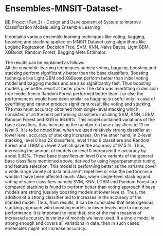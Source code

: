 # Ensembles-MNSIT-Dataset-
BE Project (Part 2) - Design and Development of System to Improve Classification Models using Ensemble Learning 

It contains various ensemble learning techniques like voting, bagging, boosting and stacking applied on MNSIT Dataset using algorithms like Logistic Regression, Decision Tree, SVM, KNN, Naive Bayes, Light GBM, XGBoost, Random Forest, Bagging Meta Estimator.  
<br>
The results can be explained as follows:<br>
All the ensemble learning techniques namely voting, bagging, boosting and stacking perform significantly better than the base classifiers. Boosting technique like Light GBM and XGBoost perform better than initial voting model and bagging models and are also significantly fast. Thus boosting models give better result at faster pace. The data was overfitting in decision tree model hence Random Forest performed better than it or else the performances would have been similar as bagging is useful only in case of overfitting and cannot produce significant result like voting and stacking. The maximum accuracy obtained from single-level stacking which consisted of all the best performing classifiers including SVM, KNN, LGBM, Random Forest and XGB is 96.68%. This model contained variations of the base classifiers, thus increasing the number on base classifiers to 13 on level 0. It is to be noted that, when we used relatively strong classifier at lower level, accuracy of stacking increases. On the other hand, in 2-level stacking, level 0 had 22 classifiers, level 1 had 6 classifiers and Random Forest and LGBM on level 2 which gave the accuracy of 97.5 %. Thus, increasing the amount of models on level 0 increased the accuracy by about 0.82%. These base classifiers on level 0 are variants of the general base classifiers mentioned above, derived by using hyperparameter tuning and feature selection. This model is performing better as the variants cover a wide range variety of data and aren’t repetitive or else the performance wouldn’t have been affected much. Also, when single-level stacking and voting of same classifiers namely SVM, KNN, LGBM and Random Forest are compared stacking is found to perform better than voting approach if base models are strong (usually boosting models at lower levels). Thus, the addition of a strong classifier led to increases in the accuracy of the stacked model. Thus, from results, it can be concluded that heterogenous stacking approach with boosting models in lower levels help to increase performance. It is important to note that, one of the main reasons of increased accuracy is variety of models we have used. If a single model is strong enough and covers all variations in data, then in such cases ensembles might not increase accuracy. 
